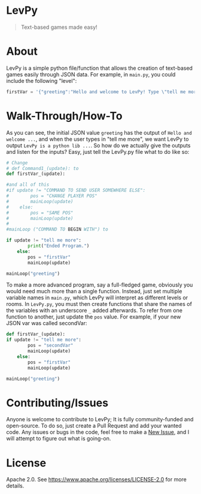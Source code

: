 # LevPy
> Text-based games made easy!

# About 
LevPy is a simple python file/function that allows the creation of text-based games easily through JSON data. For example, in ```main.py```, you could include the following "level": 
```python
firstVar = '{"greeting":"Hello and welcome to LevPy! Type \"tell me more\" to learn more","tell me more":"LevPy is a python library that makes making games easy!"}'
```

# Walk-Through/How-To
As you can see, the initial JSON value ```greeting``` has the output of ```Hello and welcome ...```, and when the user types in "tell me more", we want LevPy to output ```LevPy is a python lib ...```. So how do we actually give the outputs and listen for the inputs? Easy, just tell the LevPy.py file what to do like so: 
```python
# Change
# def Command1_(update): to
def firstVar_(update):

#and all of this
#if update != "COMMAND TO SEND USER SOMEWHERE ELSE":
#        pos = "CHANGE PLAYER POS"
#        mainLoop(update)
#    else:
#        pos = "SAME POS"
#        mainLoop(update)
#
#mainLoop ("COMMAND TO BEGIN WITH") to

if update != "tell me more":
        print("Ended Program.")
    else:
        pos = "firstVar"
        mainLoop(update)

mainLoop("greeting")
```

To make a more advanced program, say a full-fledged game, obviously you would need much more than a single function. Instead, just set multiple variable names in ```main.py```, which LevPy will interpret as different levels or rooms. In ```LevPy.py```, you must then create functions that share the names of the variables with an underscore ```_``` added afterwards. To refer from one function to another, just update the ```pos``` value. For example, if your new JSON var was called secondVar: 

```python
def firstVar_(update):
if update != "tell me more":
        pos = "secondVar"
        mainLoop(update)
    else:
        pos = "firstVar"
        mainLoop(update)

mainLoop("greeting")
```

# Contributing/Issues
Anyone is welcome to contribute to LevPy; It is fully community-funded and open-source. To do so, just create a Pull Request and add your wanted code. Any issues or bugs in the code, feel free to make a <a href="https://github.com/flancast90/LevPy/issues/new">New Issue</a>, and I will attempt to figure out what is going-on.

# License 
Apache 2.0. See https://www.apache.org/licenses/LICENSE-2.0 for more details.
